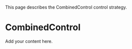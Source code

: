 This page describes the CombinedControl control strategy.

# CombinedControl #

Add your content here.